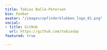 ```yaml
---
title: Tobias Balle-Petersen
bio: Foobar
avatar: "/images/opfinderklubben_logo_01.png"
social:
- title: GitHub
  url: https://github.com/tobiasbp
featured: true

---
```

